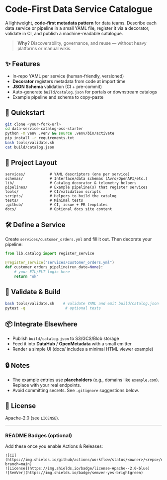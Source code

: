 # Code-First Data Service Catalogue

A lightweight, **code-first metadata pattern** for data teams. Describe each data service or pipeline in a small YAML file, register it via a decorator, validate in CI, and publish a machine-readable catalogue.

> **Why?** Discoverability, governance, and reuse — without heavy platforms or manual wikis.

## ✨ Features
- In-repo YAML per service (human-friendly, versioned)
- **Decorator** registers metadata from code at import time
- **JSON Schema** validation (CI + pre-commit)
- Auto-generate `build/catalog.json` for portals or downstream catalogs
- Example pipeline and schema to copy-paste

## 🚀 Quickstart
```bash
git clone <your-fork-url>
cd data-service-catalog-oss-starter
python -m venv .venv && source .venv/bin/activate
pip install -r requirements.txt
bash tools/validate.sh
cat build/catalog.json
```

## 🧱 Project Layout
```
services/           # YAML descriptors (one per service)
schemas/            # Interface/data schemas (Avro/OpenAPI/etc.)
lib/                # Catalog decorator & telemetry helpers
pipelines/          # Example pipeline(s) that register services
tools/              # CI/validation scripts
scripts/            # Helpers to build the catalog
tests/              # Minimal tests
.github/            # CI, issue + PR templates
docs/               # Optional docs site content
```

## 🛠 Define a Service
Create `services/customer_orders.yml` and fill it out. Then decorate your pipeline:

```python
from lib.catalog import register_service

@register_service("services/customer_orders.yml")
def customer_orders_pipeline(run_date=None):
    # your ETL/ELT logic here
    return "ok"
```

## 🧪 Validate & Build
```bash
bash tools/validate.sh    # validate YAML and emit build/catalog.json
pytest -q                  # optional tests
```

## 📦 Integrate Elsewhere
- Publish `build/catalog.json` to S3/GCS/Blob storage
- Feed it into **DataHub** / **OpenMetadata** with a small emitter
- Render a simple UI (docs/ includes a minimal HTML viewer example)

## 🔒 Notes
- The example entries use **placeholders** (e.g., domains like `example.com`). Replace with your real endpoints.
- Avoid committing secrets. See `.gitignore` suggestions below.

## 📄 License
Apache-2.0 (see `LICENSE`).

---

### README Badges (optional)
Add these once you enable Actions & Releases:
```
![CI](https://img.shields.io/github/actions/workflow/status/<owner>/<repo>/ci.yml?branch=main)
![License](https://img.shields.io/badge/license-Apache--2.0-blue)
![SemVer](https://img.shields.io/badge/semver-yes-brightgreen)
```
